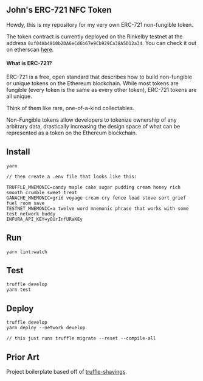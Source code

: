 ## John's ERC-721 NFC Token

Howdy, this is my repository for my very own ERC-721 non-fungible token.

The token contract is currently deployed on the Rinkelby testnet at the address `0xf04Ab4810b2DA6eCd6b67e9Cb929Ca38A5D12a34`. You can check it out on etherscan [here](https://rinkeby.etherscan.io/token/0xf04ab4810b2da6ecd6b67e9cb929ca38a5d12a34).

#### What is ERC-721?
ERC-721 is a free, open standard that describes how to build non-fungible or unique tokens on the Ethereum blockchain. While most tokens are fungible (every token is the same as every other token), ERC-721 tokens are all unique.

Think of them like rare, one-of-a-kind collectables.

Non-Fungible tokens allow developers to tokenize ownership of any arbitrary data, drastically increasing the design space of what can be represented as a token on the Ethereum blockchain.


## Install
```
yarn

// then create a .env file that looks like this:

TRUFFLE_MNEMONIC=candy maple cake sugar pudding cream honey rich smooth crumble sweet treat
GANACHE_MNEMONIC=grid voyage cream cry fence load stove sort grief fuel room save
TESTNET_MNEMONIC=a twelve word mnemonic phrase that works with some test network buddy
INFURA_API_KEY=yOUrInfURaKEy

```

## Run
```
yarn lint:watch
```

## Test
```
truffle develop
yarn test
```

## Deploy
```
truffle develop
yarn deploy --network develop

// this just runs truffle migrate --reset --compile-all
```

## Prior Art

Project boilerplate based off of [truffle-shavings](https://github.com/okwme/truffle-shavings/). 
